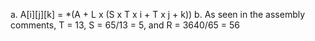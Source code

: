a. A[i][j][k] = \*(A + L x (S x T x i + T x j + k))
b. As seen in the assembly comments, T = 13, S = 65/13 = 5, and R = 3640/65 = 56
